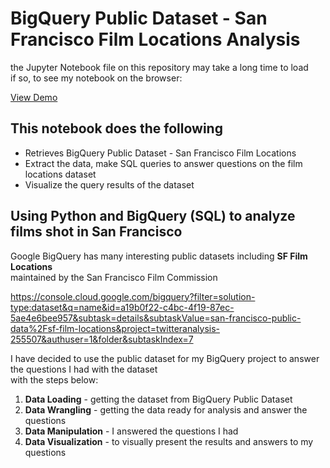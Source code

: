 # BigQuery Public Dataset - San Francisco Film Locations Analysis

the Jupyter Notebook file on this repository may take a long time to load<br>
if so, to see my notebook on the browser:

<a href="https://nbviewer.jupyter.org/github/morikaglobal/SFFilms_BigQuery_Data_Analysis/blob/master/GitHub_SFfilmlocation.ipynb" target="_blank">View Demo</a>

## This notebook does the following

* Retrieves BigQuery Public Dataset - San Francisco Film Locations<br>
* Extract the data, make SQL queries to answer questions on the film locations dataset<br>
* Visualize the query results of the dataset

## Using Python and BigQuery (SQL) to analyze films shot in San Francisco

Google BigQuery has many interesting public datasets including **SF Film Locations**<br>
maintained by the San Francisco Film Commission<br>

https://console.cloud.google.com/bigquery?filter=solution-type:dataset&q=name&id=a19b0f22-c4bc-4f19-87ec-5ae4e6bee957&subtask=details&subtaskValue=san-francisco-public-data%2Fsf-film-locations&project=twitteranalysis-255507&authuser=1&folder&subtaskIndex=7

I have decided to use the public dataset for my BigQuery project to answer the questions I had with the dataset<br>
with the steps below:

1. **Data Loading** - getting the dataset from BigQuery Public Dataset
2. **Data Wrangling** - getting the data ready for analysis and answer the questions
3. **Data Manipulation** - I answered the questions I had 
4. **Data Visualization** - to visually present the results and answers to my questions